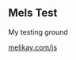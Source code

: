 Mels Test
-----------------

My testing ground

[melikay.com/js](http://www.melikay.com/testing/js)

